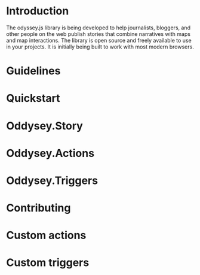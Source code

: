 
# Introduction

The odyssey.js library is being developed to help journalists, bloggers, and other people on the web publish stories that combine narratives with maps and map interactions. The library is open source and freely available to use in your projects. It is initially being built to work with most modern browsers.

# Guidelines
# Quickstart

# Oddysey.Story
# Oddysey.Actions
# Oddysey.Triggers 

# Contributing


# Custom actions
# Custom triggers 

